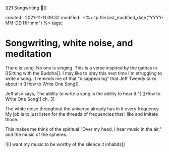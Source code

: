 [[21 Songwriting 🎵]]

created:: 2021-11-11 09:32
modified:: <%+ tp.file.last_modified_date("YYYY-MM-DD HH:mm") %>
tags:: 

# Songwriting, white noise, and meditation
There is song. No one is singing. This is a verse inspired by the gathas in [[Sitting with the Buddha]]. I may like to pray this next time I'm struggling to write a song. It reminds me of that "disappearing" that Jeff Tweedy talks about in [[How to Write One Song]]. 

Jeff also says, The ability to write a song is the ability to hear it.^[ [[How to Write One Song]] ch. 3]

The white noise throughout the universe already has in it every frequency. My job is to just listen for the threads of frequencies that I like and imitate those. 

This makes me think of the spiritual "Over my head, I hear music in the air," and the music of the spheres. 

![[I want my music to be worthy of the silence it inhabits]]